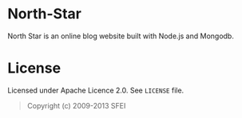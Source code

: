 North-Star
==========

North Star is an online blog website built with Node.js and Mongodb.

License
=======

Licensed under Apache Licence 2.0. See `LICENSE` file.

> Copyright (c) 2009-2013 SFEI